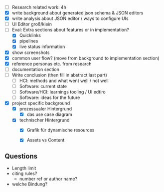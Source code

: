 - [ ] Research related work: 4h
- [x] write background about generated json schema & JSON editors
- [x] write analysis about JSON editor / ways to configure UIs
- [ ] UI Editor groß/klein
- [ ] Eval: Extra sections about features or in implementation?
	- [x] Quicklinks
	- [x] pipelines
	- [x] live status information
- [x] show screenshots
- [x] common user flow? (move from background to implementation section)
- [x] reference personas etc. from research
- [ ] documentation section
- [ ] Write conclusion (then fill in abstract last part)
	- [ ] HCI: methods and what went well / not well
	- [ ] Software: current state
	- [ ] Software/HCI: learnings tooling / UI edtiro
	- [ ] Software: ideas for the future
- [x] project specific background
	- [x] prozessualer Hintergrund
		- [x] das use case diagram
	- [x] technischer Hintergrund
		- [x] Grafik für dynamische resources
		- [x] Assets vs Content


## Questions

- Length limit
- citing rules?
	- number ref or author name?
- welche Bindung?